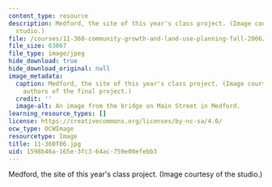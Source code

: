```yaml
---
content_type: resource
description: Medford, the site of this year's class project. (Image courtesy of the
  studio.)
file: /courses/11-360-community-growth-and-land-use-planning-fall-2006/1598b46a165e3fc364ac759e00efebb3_11-360f06.jpg
file_size: 63067
file_type: image/jpeg
hide_download: true
hide_download_original: null
image_metadata:
  caption: Medford, the site of this year's class project. (Image courtesy of the
    authors of the final project.)
  credit: ''
  image-alt: An image from the bridge on Main Street in Medford.
learning_resource_types: []
license: https://creativecommons.org/licenses/by-nc-sa/4.0/
ocw_type: OCWImage
resourcetype: Image
title: 11-360f06.jpg
uid: 1598b46a-165e-3fc3-64ac-759e00efebb3
---
```

Medford, the site of this year's class project. (Image courtesy of the studio.)